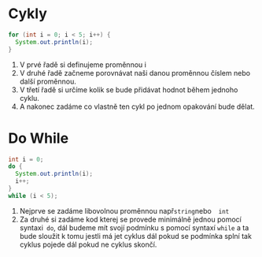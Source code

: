 # Cykly
```java 
for (int i = 0; i < 5; i++) {
  System.out.println(i);
}
```

1) V prvé řadě si definujeme proměnnou i
2) V druhé řadě začneme porovnávat naši danou proměnnou číslem nebo další proměnnou.
3) V třetí řadě si určíme kolik se bude přidávat hodnot během jednoho cyklu.
4) A nakonec zadáme co vlastně ten cykl po jednom opakování bude dělat.

# Do While
```java 
int i = 0;
do {
  System.out.println(i);
  i++;
}
while (i < 5);
```

1) Nejprve se zadáme libovolnou proměnnou např``` string ```nebo```  int```
2) Za druhé si zadáme kod kterej se provede minimálně jednou pomocí syntaxi``` do```, dál budeme mít svojí podmínku s pomocí syntaxí ```while``` a ta bude sloužit k tomu jestli má jet cyklus dál pokud se podmínka splní tak cyklus pojede dál pokud ne cyklus skončí.

